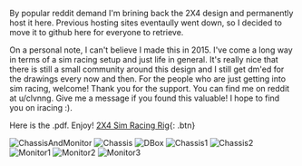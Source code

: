 By popular reddit demand I'm brining back the 2X4 design and permanently host it here. 
Previous hosting sites eventaully went down, so I decided to move it to github here for everyone to retrieve. 

On a personal note, I can't believe I made this in 2015. I've come a long way in terms of a sim racing setup and just life in general. It's really nice that there is still a small community around this design and I still get dm'ed for the drawings every now and then. For the people who are just getting into sim racing, welcome! Thank you for the support. You can find me on reddit at u/clvnng. Give me a message if you found this valuable! I hope to find you on iracing :). 

Here is the .pdf. Enjoy!
[2X4 Sim Racing Rig](https://github.com/clvnng/2X4SimRacing){: .btn}

![ChassisAndMonitor](../assets/images/simracing/ChassisRender.png)
![Chassis](../assets/images/simracing/RacingRig2.png)
![DBox](../assets/images/simracing/DBoxAttachment2.png)
![Chassis1](../assets/images/simracing/RacingRig5.png)
![Chassis2](../assets/images/simracing/RacingRig6.png)
![Monitor1](../assets/images/simracing/MonitorStand2.png)
![Monitor2](../assets/images/simracing/MonitorStand4.png)
![Monitor3](../assets/images/simracing/MonitorStand5.png)

